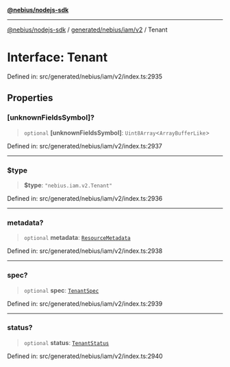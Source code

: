 [**@nebius/nodejs-sdk**](../../../../../README.md)

***

[@nebius/nodejs-sdk](../../../../../README.md) / [generated/nebius/iam/v2](../README.md) / Tenant

# Interface: Tenant

Defined in: src/generated/nebius/iam/v2/index.ts:2935

## Properties

### \[unknownFieldsSymbol\]?

> `optional` **\[unknownFieldsSymbol\]**: `Uint8Array`\<`ArrayBufferLike`\>

Defined in: src/generated/nebius/iam/v2/index.ts:2937

***

### $type

> **$type**: `"nebius.iam.v2.Tenant"`

Defined in: src/generated/nebius/iam/v2/index.ts:2936

***

### metadata?

> `optional` **metadata**: [`ResourceMetadata`](../../../common/v1/interfaces/ResourceMetadata.md)

Defined in: src/generated/nebius/iam/v2/index.ts:2938

***

### spec?

> `optional` **spec**: [`TenantSpec`](TenantSpec.md)

Defined in: src/generated/nebius/iam/v2/index.ts:2939

***

### status?

> `optional` **status**: [`TenantStatus`](TenantStatus.md)

Defined in: src/generated/nebius/iam/v2/index.ts:2940
